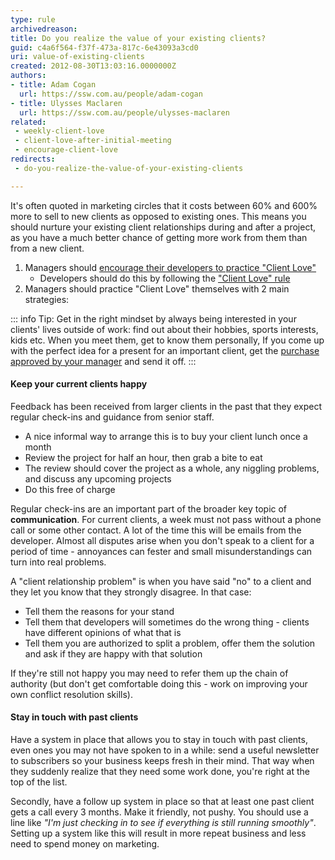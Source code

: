 ```yaml
---
type: rule
archivedreason: 
title: Do you realize the value of your existing clients?
guid: c4a6f564-f37f-473a-817c-6e43093a3cd0
uri: value-of-existing-clients
created: 2012-08-30T13:03:16.0000000Z
authors:
- title: Adam Cogan
  url: https://ssw.com.au/people/adam-cogan
- title: Ulysses Maclaren
  url: https://ssw.com.au/people/ulysses-maclaren
related: 
 - weekly-client-love
 - client-love-after-initial-meeting
 - encourage-client-love
redirects: 
 - do-you-realize-the-value-of-your-existing-clients

---
```


It's often quoted in marketing circles that it costs between 60% and 600% more to sell to new clients as opposed to existing ones. This means you should nurture your existing client relationships during and after a project, as you have a much better chance of getting more work from them than from a new client.

<!--endintro-->

1. Managers should [encourage their developers to practice "Client Love"](encourage-client-love)
    * Developers should do this by following the ["Client Love" rule](weekly-client-love)
2. Managers should practice "Client Love" themselves with 2 main strategies:

::: info
Tip: Get in the right mindset by always being interested in your clients' lives outside of work: find out about their hobbies, sports interests, kids etc. When you meet them, get to know them personally, If you come up with the perfect idea for a present for an important client, get the [purchase approved by your manager](purchase-please) and send it off.
:::

#### Keep your current clients happy

Feedback has been received from larger clients in the past that they expect regular check-ins and guidance from senior staff.

* A nice informal way to arrange this is to buy your client lunch once a month
* Review the project for half an hour, then grab a bite to eat
* The review should cover the project as a whole, any niggling problems, and discuss any upcoming projects
* Do this free of charge

Regular check-ins are an important part of the broader key topic of **communication**. For current clients, a week must not pass without a phone call or some other contact. A lot of the time this will be emails from the developer. Almost all disputes arise when you don't speak to a client for a period of time - annoyances can fester and small misunderstandings can turn into real problems.

A "client relationship problem" is when you have said "no" to a client and they let you know that they strongly disagree. In that case:

* Tell them the reasons for your stand
* Tell them that developers will sometimes do the wrong thing - clients have different opinions of what that is
* Tell them you are authorized to split a problem, offer them the solution and ask if they are happy with that solution

If they're still not happy you may need to refer them up the chain of authority (but don't get comfortable doing this - work on improving your own conflict resolution skills).

#### Stay in touch with past clients

Have a system in place that allows you to stay in touch with past clients, even ones you may not have spoken to in a while: send a useful newsletter to subscribers so your business keeps fresh in their mind. That way when they suddenly realize that they need some work done, you're right at the top of the list.

Secondly, have a follow up system in place so that at least one past client gets a call every 3 months. Make it friendly, not pushy. You should use a line like _"I'm just checking in to see if everything is still running smoothly"_. Setting up a system like this will result in more repeat business and less need to spend money on marketing.
